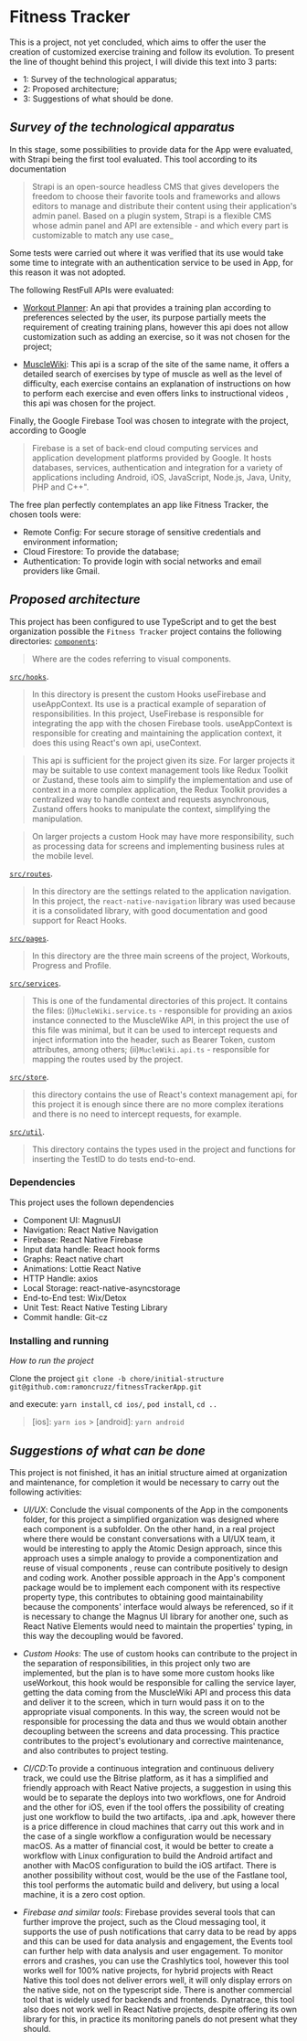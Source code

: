# Fitness Tracker

This is a project, not yet concluded, which aims to offer the user the creation of customized exercise training and follow its evolution. 
To present the line of thought behind this project, I will divide this text into 3 parts:

- 1: Survey of the technological apparatus; 
- 2: Proposed architecture; 
- 3: Suggestions of what should be done.

## _Survey of the technological apparatus_

In this stage, some possibilities to provide data for the App were evaluated, with Strapi being the first tool evaluated. 
This tool according to its documentation 

>Strapi is an open-source headless CMS that gives developers the freedom 
to choose their favorite tools and frameworks and allows editors to manage 
and distribute their content using their application's admin panel. 
Based on a plugin system, Strapi is a flexible CMS whose admin panel 
and API are extensible - and which every part is customizable to match any use case_

Some tests were carried out where it was verified that its use would take some time to integrate with an authentication service to be used in App,
for this reason it was not adopted.

The following RestFull APIs were evaluated:

- [Workout Planner](https://rapidapi.com/nabeeldev1340/api/workout-planner1/): An api that provides a training plan according to preferences selected by the user, its purpose partially meets 
the requirement of creating training plans, however this api does not allow customization such as adding an exercise, 
so it was not chosen for the project;

- [MuscleWiki](https://rapidapi.com/rahulbanerjee26/api/musclewiki/): This api is a scrap of the site of the same name, it offers a detailed 
search of exercises by type of muscle as well as the level of difficulty, each exercise contains an explanation of instructions on how to perform 
each exercise and even offers links to instructional videos , this api was chosen for the project.

Finally, the Google Firebase Tool was chosen to integrate with the project, according to Google 
>Firebase is a set of back-end cloud computing services and application development platforms provided by Google. It hosts databases, services, authentication and integration for a variety of applications including Android, iOS, JavaScript, Node.js, Java, Unity, PHP and C++". 

The free plan perfectly contemplates an app like Fitness Tracker, the chosen tools were:

- Remote Config: For secure storage of sensitive credentials and environment information;
- Cloud Firestore: To provide the database;
- Authentication: To provide login with social networks and email providers like Gmail.

## _Proposed architecture_

This project has been configured to use TypeScript and to get the best organization possible the `Fitness Tracker` project contains the following directories:
[`components`](./components):

> Where are the codes referring to visual components.

[`src/hooks`](./src/hooks).

> In this directory is present the custom Hooks useFirebase and useAppContext. Its use is a practical example of separation of responsibilities. 
In this project, UseFirebase is responsible for integrating the app with the chosen Firebase tools. useAppContext is responsible for creating and 
maintaining the application context, it does this using React's own api, useContext. 

>This api is sufficient for the project given its size. For larger projects it may be suitable to use context management tools like Redux Toolkit or Zustand,
these tools aim to simplify the implementation and use of context in a more complex application, the Redux Toolkit provides a centralized way 
to handle context and requests asynchronous, Zustand offers hooks to manipulate the context, simplifying the manipulation.


> On larger projects a custom Hook may have more responsibility, such as processing data for screens and implementing business rules at the mobile level.

[`src/routes`](./src/routes).

> In this directory are the settings related to the application navigation. In this project, the `react-native-navigation` library was used because it is a consolidated library, with good documentation and good support for React Hooks.

[`src/pages`](./src/pages).

> In this directory are the three main screens of the project, Workouts, Progress and Profile.

[`src/services`](./src/services).

> This is one of the fundamental directories of this project. It contains the files: (i)`MucleWiki.service.ts` - responsible for providing an axios instance connected to the MuscleWike API, in this project the use of this file was minimal, but it can be used to intercept requests and inject information into the header, such as Bearer Token, custom attributes, among others; 
(ii)`MucleWiki.api.ts` - responsible for mapping the routes used by the project.

[`src/store`](./src/store).

> this directory contains the use of React's context management api, for this project it is enough since there are no more complex iterations and there is no need to intercept requests, for example.

[`src/util`](./src/util).

> This directory contains the types used in the project and functions for inserting the TestID to do tests end-to-end.

### Dependencies

This project uses the follown dependencies

- Component UI: MagnusUI 
- Navigation: React Native Navigation
- Firebase: React Native Firebase
- Input data handle: React hook forms
- Graphs: React native chart
- Animations: Lottie React Native
- HTTP Handle: axios
- Local Storage: react-native-asyncstorage
- End-to-End test: Wix/Detox
- Unit Test: React Native Testing Library
- Commit handle: Git-cz

### Installing and running

_How to run the project_

Clone the project `git clone -b chore/initial-structure git@github.com:ramoncruzz/fitnessTrackerApp.git`

and execute: `yarn install`, `cd ios/`, `pod install`, `cd ..`

> [ios]: `yarn ios` > [android]: `yarn android`

## _Suggestions of what can be done_

This project is not finished, it has an initial structure aimed at organization and maintenance, for completion it would be necessary to carry out the following activities:

- _UI/UX_: Conclude the visual components of the App in the components folder, for this project a simplified organization was designed where 
each component is a subfolder. On the other hand, in a real project where there would be constant conversations with a UI/UX team, 
it would be interesting to apply the Atomic Design approach, since this approach uses a simple analogy to provide a componentization and 
reuse of visual components , reuse can contribute positively to design and coding work. Another possible approach in 
the App's component package would be to implement each component with its respective property type, this contributes to obtaining good maintainability because 
the components' interface would always be referenced, so if it is necessary to change the Magnus UI library for another one, such as React Native Elements would need to maintain the properties' typing, in this way the decoupling would be favored.

- _Custom Hooks_: The use of custom hooks can contribute to the project in the separation of responsibilities, in this project only two are implemented, but the plan is to have some more custom hooks like useWorkout, this hook would be responsible for calling the service layer, getting the data coming from the MuscleWiki API and process this data and deliver it to the screen, which in turn would pass it on to the appropriate visual components. In this way, the screen would not be responsible for processing the data and thus we would obtain another decoupling between the screens and data processing. This practice contributes to the project's evolutionary and corrective maintenance, and also contributes to project testing.


- _CI/CD_:To provide a continuous integration and continuous delivery track, we could use the Bitrise platform, as it has a simplified and friendly approach with React Native projects, a suggestion in using this would be to separate the deploys into two workflows, one for Android and the other for iOS, even if the tool offers the possibility of creating just one workflow to build the two artifacts, .ipa and .apk, however there is a price difference in cloud machines that carry out this work and in the case of a single workflow a configuration would be necessary macOS. As a matter of financial cost, it would be better to create a workflow with Linux configuration to build the Android artifact and another with MacOS configuration to build the iOS artifact. There is another possibility without cost, would be the use of the Fastlane tool, this tool performs the automatic build and delivery, but using a local machine, it is a zero cost option.


- _Firebase and similar tools_: Firebase provides several tools that can further improve the project, such as the Cloud messaging tool, it supports the use of push notifications that carry data to be read by apps and this can be used for data analysis and engagement, the Events tool can further help with data analysis and user engagement. To monitor errors and crashes, you can use the Crashlytics tool, however this tool works well for 100% native projects, for hybrid projects with React Native this tool does not deliver errors well, it will only display errors on the native side, not on the typescript side. There is another commercial tool that is widely used for backends and frontends. Dynatrace, this tool also does not work well in React Native projects, despite offering its own library for this, in practice its monitoring panels do not present what they should.






